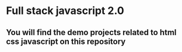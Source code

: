 
# Full stack javascript 2.0
## You will find the demo projects related to html css javascript on this repository